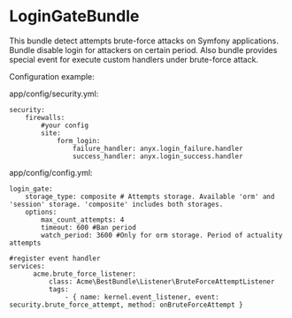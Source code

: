 LoginGateBundle
==============

This bundle detect attempts brute-force attacks on Symfony applications. Bundle disable login for attackers on certain period.
Also bundle provides special event for execute custom handlers under brute-force attack.

Configuration example:

app/config/security.yml:

    security:
        firewalls:
            #your config
            site:
                form_login:
                    failure_handler: anyx.login_failure.handler
                    success_handler: anyx.login_success.handler
            
app/config/config.yml:

    login_gate:
        storage_type: composite # Attempts storage. Available 'orm' and 'session' storage. 'composite' includes both storages.
        options:
            max_count_attempts: 4 
            timeout: 600 #Ban period
            watch_period: 3600 #Only for orm storage. Period of actuality attempts
    
    #register event handler
    services:
          acme.brute_force_listener:
              class: Acme\BestBundle\Listener\BruteForceAttemptListener
              tags:
                  - { name: kernel.event_listener, event: security.brute_force_attempt, method: onBruteForceAttempt }
              
